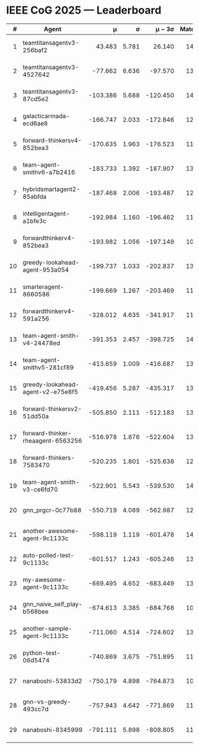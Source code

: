 # IEEE CoG 2025 — Leaderboard

| # | Agent | μ | σ | μ − 3σ | Matches | Updated |
|---:|---|---:|---:|---:|---:|---|
| 1 | teamtitansagentv3-256baf2 | 43.483 | 5.781 | 26.140 | 14080 | 2025-08-22 03:12 |
| 2 | teamtitansagentv3-4527642 | -77.662 | 6.636 | -97.570 | 13314 | 2025-08-22 03:12 |
| 3 | teamtitansagentv3-87cd5e2 | -103.386 | 5.688 | -120.450 | 14406 | 2025-08-22 03:12 |
| 4 | galacticarmada-ecd6ae8 | -166.747 | 2.033 | -172.846 | 12980 | 2025-08-22 03:12 |
| 5 | forward-thinkersv4-852bea3 | -170.635 | 1.963 | -176.523 | 11015 | 2025-08-22 03:12 |
| 6 | team-agent-smithv6-a7b2416 | -183.733 | 1.392 | -187.907 | 13360 | 2025-08-22 03:12 |
| 7 | hybridsmartagent2-85abfda | -187.468 | 2.006 | -193.487 | 12153 | 2025-08-22 03:12 |
| 8 | intelligentagent-a1bfe3c | -192.984 | 1.160 | -196.462 | 11813 | 2025-08-22 03:12 |
| 9 | forwardthinkerv4-852bea3 | -193.982 | 1.056 | -197.149 | 10991 | 2025-08-22 03:12 |
| 10 | greedy-lookahead-agent-953a054 | -199.737 | 1.033 | -202.837 | 13276 | 2025-08-22 03:12 |
| 11 | smarteragent-8660586 | -199.669 | 1.267 | -203.469 | 11730 | 2025-08-22 03:12 |
| 12 | forwardthinkerv4-591a256 | -328.012 | 4.635 | -341.917 | 11462 | 2025-08-22 03:12 |
| 13 | team-agent-smith-v4-24478ed | -391.353 | 2.457 | -398.725 | 14162 | 2025-08-22 03:12 |
| 14 | team-agent-smithv5-281cf89 | -413.659 | 1.009 | -416.687 | 13820 | 2025-08-22 03:12 |
| 15 | greedy-lookahead-agent-v2-e75e8f5 | -419.456 | 5.287 | -435.317 | 13576 | 2025-08-22 03:12 |
| 16 | forward-thinkersv2-51dd50a | -505.850 | 2.111 | -512.183 | 13568 | 2025-08-22 03:12 |
| 17 | forward-thinker-rheaagent-6563256 | -516.978 | 1.876 | -522.604 | 13288 | 2025-08-22 03:12 |
| 18 | forward-thinkers-7583470 | -520.235 | 1.801 | -525.638 | 12840 | 2025-08-22 03:12 |
| 19 | team-agent-smith-v3-ce6fd70 | -522.901 | 5.543 | -539.530 | 14922 | 2025-08-22 03:12 |
| 20 | gnn_prgcr-0c77b88 | -550.719 | 4.089 | -562.987 | 12250 | 2025-08-22 03:12 |
| 21 | another-awesome-agent-9c1133c | -598.119 | 1.119 | -601.478 | 14560 | 2025-08-22 03:12 |
| 22 | auto-polled-test-9c1133c | -601.517 | 1.243 | -605.246 | 13680 | 2025-08-22 03:12 |
| 23 | my-awesome-agent-9c1133c | -669.495 | 4.652 | -683.449 | 13960 | 2025-08-22 03:12 |
| 24 | gnn_naive_self_play-b568bee | -674.613 | 3.385 | -684.768 | 10840 | 2025-08-22 03:12 |
| 25 | another-sample-agent-9c1133c | -711.060 | 4.514 | -724.602 | 13740 | 2025-08-22 03:12 |
| 26 | python-test-06d5474 | -740.869 | 3.675 | -751.895 | 11220 | 2025-08-22 03:12 |
| 27 | nanaboshi-53833d2 | -750.179 | 4.898 | -764.873 | 10540 | 2025-08-22 03:12 |
| 28 | gnn-vs-greedy-493cc7d | -757.943 | 4.642 | -771.869 | 11260 | 2025-08-22 03:12 |
| 29 | nanaboshi-8345999 | -791.111 | 5.898 | -808.805 | 11410 | 2025-08-22 03:12 |
